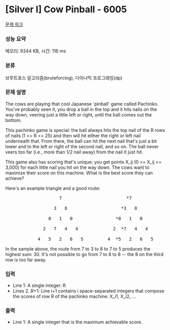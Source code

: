 # [Silver I] Cow Pinball - 6005 

[문제 링크](https://www.acmicpc.net/problem/6005) 

### 성능 요약

메모리: 9344 KB, 시간: 116 ms

### 분류

브루트포스 알고리즘(bruteforcing), 다이나믹 프로그래밍(dp)

### 문제 설명

<p>The cows are playing that cool Japanese 'pinball' game called Pachinko. You've probably seen it, you drop a ball in the top and it hits nails on the way down, veering just a little left or right, until the ball comes out the bottom.</p>

<p>This pachinko game is special: the ball always hits the top nail of the R rows of nails (1 <= R <= 25) and then will hit either the right or left nail underneath that.  From there, the ball can hit the next nail that's just a bit lower and to the left or right of the second nail, and so on. The ball never veers too far (i.e., more than 1/2 nail away) from the nail it just hit.</p>

<p>This game also has scoring that's unique: you get points X_ij (0 <= X_ij <= 3,000) for each little nail you hit on the way down. The cows want to maximize their score on this machine. What is the best score they can achieve?</p>

<p>Here's an example triangle and a good route:</p>

<pre>                    7                        *7

                  3   8                    *3   8

                8   1   0                *8   1   0

              2   7   4   4             2  *7   4   4

            4   5   2   6   5<span id="cke_bm_421E" style="display:none"> </span>         4  *5   2   6   5</pre>

<p>In the sample above, the route from 7 to 3 to 8 to 7 to 5 produces the highest sum: 30. It's not possible to go from 7 to 8 to 8 -- the 8 on the third row is too far away.</p>

### 입력 

 <ul>
	<li>Line 1: A single integer: R</li>
	<li>Lines 2..R+1: Line i+1 contains i space-separated integers that compose the scores of row R of the pachinko machine: X_i1, X_i2, ...</li>
</ul>

<p> </p>

### 출력 

 <ul>
	<li>Line 1: A single integer that is the maximum achievable score.</li>
</ul>

<p> </p>

